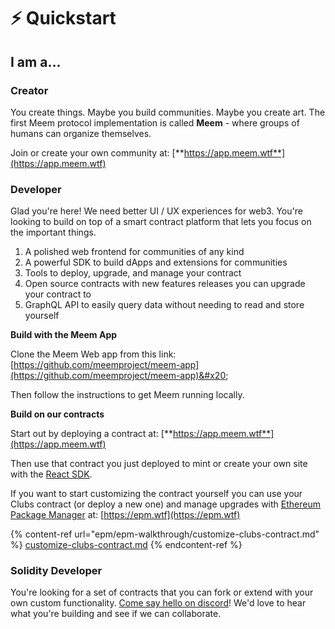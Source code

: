 # ⚡ Quickstart

## I am a...

### Creator

You create things. Maybe you build communities. Maybe you create art. The first Meem protocol implementation is called **Meem** - where groups of humans can organize themselves.

Join or create your own community at: [**https://app.meem.wtf**](https://app.meem.wtf)

### Developer

Glad you're here! We need better UI / UX experiences for web3. You're looking to build on top of a smart contract platform that lets you focus on the important things.

1. A polished web frontend for communities of any kind
2. A powerful SDK to build dApps and extensions for communities
3. Tools to deploy, upgrade, and manage your contract
4. Open source contracts with new features releases you can upgrade your contract to
5. GraphQL API to easily query data without needing to read and store yourself



**Build with the Meem App**

Clone the Meem Web app from this link: [https://github.com/meemproject/meem-app](https://github.com/meemproject/meem-app)&#x20;

Then follow the instructions to get Meem running locally.&#x20;



**Build on our contracts**

Start out by deploying a contract at: [**https://app.meem.wtf**](https://app.meem.wtf)

Then use that contract you just deployed to mint or create your own site with the [React SDK](meem-developer-tools/react-sdk.md).

If you want to start customizing the contract yourself you can use your Clubs contract (or deploy a new one) and manage upgrades with [Ethereum Package Manager](epm/ethereum-package-manager.md) at: [https://epm.wtf](https://epm.wtf)

{% content-ref url="epm/epm-walkthrough/customize-clubs-contract.md" %}
[customize-clubs-contract.md](epm/epm-walkthrough/customize-clubs-contract.md)
{% endcontent-ref %}

### Solidity Developer

You're looking for a set of contracts that you can fork or extend with your own custom functionality. [Come say hello on discord](https://discord.gg/8pBSjsXac9)! We'd love to hear what you're building and see if we can collaborate.
